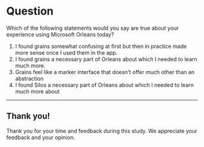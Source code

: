 # Question 

Which of the following statements would you say are true about your experience using Microsoft Orleans today?

1. I found grains somewhat confusing at first but then in practice made more sense once I used them in the app.
2. I found grains a necessary part of Orleans about which I needed to learn much more. 
3. Grains feel like a marker interface that doesn’t offer much other than an abstraction
4. I found Silos a necessary part of Orleans about which I needed to learn much more about

---

## Thank you!

Thank you for your time and feedback during this study. We appreciate your feedback and your opinion.
